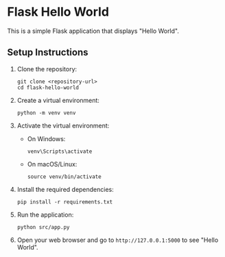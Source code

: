 # Flask Hello World

This is a simple Flask application that displays "Hello World".

## Setup Instructions

1. Clone the repository:
   ```
   git clone <repository-url>
   cd flask-hello-world
   ```

2. Create a virtual environment:
   ```
   python -m venv venv
   ```

3. Activate the virtual environment:
   - On Windows:
     ```
     venv\Scripts\activate
     ```
   - On macOS/Linux:
     ```
     source venv/bin/activate
     ```

4. Install the required dependencies:
   ```
   pip install -r requirements.txt
   ```

5. Run the application:
   ```
   python src/app.py
   ```

6. Open your web browser and go to `http://127.0.0.1:5000` to see "Hello World".